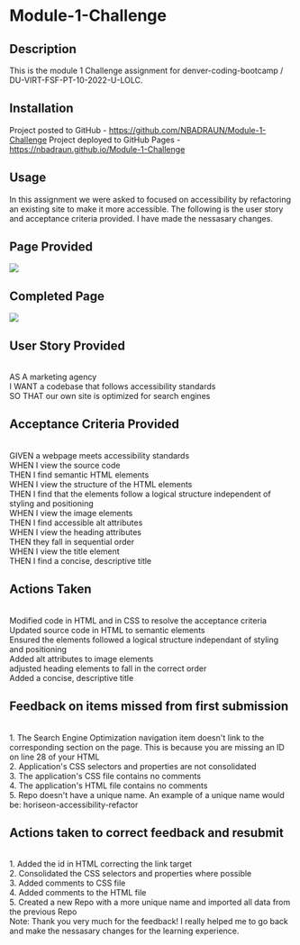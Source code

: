# Module-1-Challenge

## Description 

This is the module 1 Challenge assignment for denver-coding-bootcamp / DU-VIRT-FSF-PT-10-2022-U-LOLC.  

## Installation
Project posted to GitHub - https://github.com/NBADRAUN/Module-1-Challenge
Project deployed to GitHub Pages - https://nbadraun.github.io/Module-1-Challenge


## Usage

In this assignment we were asked to focused on accessibility by refactoring an existing site to make it more accessible.  The following is the user story and acceptance criteria provided.  I have made the nessasary changes.  

## Page Provided

<img src="./assets/images/Page_Provided.png"> 

## Completed Page

<img src="./assets/images/Completed_Page.PNG">


## User Story Provided 

<Br>AS A marketing agency
<Br>I WANT a codebase that follows accessibility standards
<Br>SO THAT our own site is optimized for search engines

## Acceptance Criteria Provided 

<Br>GIVEN a webpage meets accessibility standards
<Br>WHEN I view the source code
<Br>THEN I find semantic HTML elements
<Br>WHEN I view the structure of the HTML elements
<Br>THEN I find that the elements follow a logical structure independent of styling and positioning
<Br>WHEN I view the image elements
<Br>THEN I find accessible alt attributes
<Br>WHEN I view the heading attributes
<Br>THEN they fall in sequential order
<Br>WHEN I view the title element
<Br>THEN I find a concise, descriptive title

## Actions Taken 

<Br>Modified code in HTML and in CSS to resolve the acceptance criteria
<Br>Updated source code in HTML to semantic elements
<Br>Ensured the elements followed a logical structure independant of styling and positioning
<Br>Added alt attributes to image elements
<Br>adjusted heading elements to fall in the correct order
<Br>Added a concise, descriptive title

## Feedback on items missed from first submission
<Br>1. The Search Engine Optimization navigation item doesn't link to the corresponding section on the page. This is because you are missing an ID on line 28 of your HTML
<Br>2. Application's CSS selectors and properties are not consolidated
<Br>3. The application's CSS file contains no comments
<Br>4. The application's HTML file contains no comments
<Br>5. Repo doesn't have a unique name. An example of a unique name would be: horiseon-accessibility-refactor

## Actions taken to correct feedback and resubmit 
<Br>1. Added the id in HTML correcting the link target
<Br>2. Consolidated the CSS selectors and properties where possible 
<Br>3. Added comments to CSS file
<Br>4. Added comments to the HTML file 
<Br>5. Created a new Repo with a more unique name and imported all data from the previous Repo 
<Br>Note:  Thank you very much for the feedback!  I really helped me to go back and make the nessasary changes for the learning experience.  
